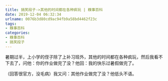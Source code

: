 ```yaml
---
title: 搞笑段子->其他的时间都在各种疯玩 | 糗事百科
date: 2019-12-04 06:32:34
urlname: 0076b3d80cd9ac94fb9a58bd4462f23c
tags: 
- 糗事百科
categories:
- 糗事百科
- 搞笑段子
---
```

暑期过半，上小学的侄子除了上补习班外，其他的时间都在各种疯玩，然后我看不下去了，问他：你的作业做完了没？他回：我的快乐过暑假做完了。

（回答很官方，没毛病）我又问：其他作业做完了没？他低头不语。


